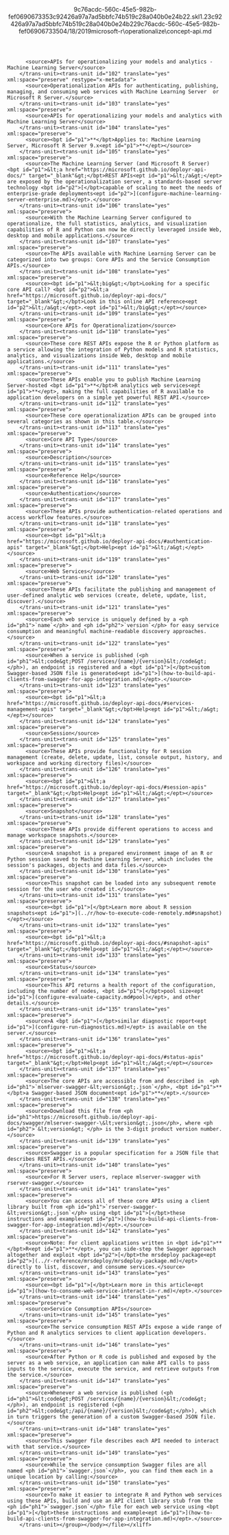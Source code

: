 <?xml version="1.0"?><xliff version="1.2" xmlns="urn:oasis:names:tc:xliff:document:1.2" xmlns:xsi="http://www.w3.org/2001/XMLSchema-instance" xsi:schemaLocation="urn:oasis:names:tc:xliff:document:1.2 xliff-core-1.2-transitional.xsd"><file datatype="xml" original="concept-api.md" source-language="en-US" target-language="en-US"><header><tool tool-id="mdxliff" tool-name="mdxliff" tool-version="1.0-d1654b2" tool-company="Microsoft" /><xliffext:skl_file_name xmlns:xliffext="urn:microsoft:content:schema:xliffextensions">9c76acdc-560c-45e5-982b-fef0690673353c92426a97a7ad5bbfc74b519c28a040b0e24b22.skl</xliffext:skl_file_name><xliffext:version xmlns:xliffext="urn:microsoft:content:schema:xliffextensions">1.2</xliffext:version><xliffext:ms.openlocfilehash xmlns:xliffext="urn:microsoft:content:schema:xliffextensions">3c92426a97a7ad5bbfc74b519c28a040b0e24b22</xliffext:ms.openlocfilehash><xliffext:ms.sourcegitcommit xmlns:xliffext="urn:microsoft:content:schema:xliffextensions">9c76acdc-560c-45e5-982b-fef069067335</xliffext:ms.sourcegitcommit><xliffext:ms.lasthandoff xmlns:xliffext="urn:microsoft:content:schema:xliffextensions">04/18/2019</xliffext:ms.lasthandoff><xliffext:ms.openlocfilepath xmlns:xliffext="urn:microsoft:content:schema:xliffextensions">microsoft-r\operationalize\concept-api.md</xliffext:ms.openlocfilepath></header><body><group id="content" extype="content"><trans-unit id="101" translate="yes" xml:space="preserve" restype="x-metadata">
          <source>APIs for operationalizing your models and analytics - Machine Learning Server</source>
        </trans-unit><trans-unit id="102" translate="yes" xml:space="preserve" restype="x-metadata">
          <source>Operationalization APIs for authenticating, publishing, managing, and consuming web services with Machine Learning Server  or Microsoft R Server.</source>
        </trans-unit><trans-unit id="103" translate="yes" xml:space="preserve">
          <source>APIs for operationalizing your models and analytics with Machine Learning Server</source>
        </trans-unit><trans-unit id="104" translate="yes" xml:space="preserve">
          <source><bpt id="p1">**</bpt>Applies to: Machine Learning Server, Microsoft R Server 9.x<ept id="p1">**</ept></source>
        </trans-unit><trans-unit id="105" translate="yes" xml:space="preserve">
          <source>The Machine Learning Server (and Microsoft R Server) <bpt id="p1">&lt;a href="https://microsoft.github.io/deployr-api-docs/" target="_blank"&gt;</bpt>REST APIs<ept id="p1">&lt;/a&gt;</ept> are exposed by the operationalization server, a standards-based server technology <bpt id="p2">[</bpt>capable of scaling to meet the needs of enterprise-grade deployments<ept id="p2">](configure-machine-learning-server-enterprise.md)</ept>.</source>
        </trans-unit><trans-unit id="106" translate="yes" xml:space="preserve">
          <source>With the Machine Learning Server configured to operationalize, the full statistics, analytics, and visualization capabilities of R and Python can now be directly leveraged inside Web, desktop and mobile applications.</source>
        </trans-unit><trans-unit id="107" translate="yes" xml:space="preserve">
          <source>The APIs available with Machine Learning Server can be categorized into two groups: Core APIs and the Service Consumption APIs.</source>
        </trans-unit><trans-unit id="108" translate="yes" xml:space="preserve">
          <source><bpt id="p1">&lt;big&gt;</bpt>Looking for a specific core API call? <bpt id="p2">&lt;a href="https://microsoft.github.io/deployr-api-docs/" target="_blank"&gt;</bpt>Look in this online API reference<ept id="p2">&lt;/a&gt;</ept>.<ept id="p1">&lt;/big&gt;</ept></source>
        </trans-unit><trans-unit id="109" translate="yes" xml:space="preserve">
          <source>Core APIs for Operationalization</source>
        </trans-unit><trans-unit id="110" translate="yes" xml:space="preserve">
          <source>These core REST APIs expose the R or Python platform as a service allowing the integration of Python models and R statistics, analytics, and visualizations inside Web, desktop and mobile applications.</source>
        </trans-unit><trans-unit id="111" translate="yes" xml:space="preserve">
          <source>These APIs enable you to publish Machine Learning Server-hosted <bpt id="p1">**</bpt>R analytics web services<ept id="p1">**</ept>, making the full capabilities of R available to application developers on a simple yet powerful REST API.</source>
        </trans-unit><trans-unit id="112" translate="yes" xml:space="preserve">
          <source>These core operationalization APIs can be grouped into several categories as shown in this table.</source>
        </trans-unit><trans-unit id="113" translate="yes" xml:space="preserve">
          <source>Core API Type</source>
        </trans-unit><trans-unit id="114" translate="yes" xml:space="preserve">
          <source>Description</source>
        </trans-unit><trans-unit id="115" translate="yes" xml:space="preserve">
          <source>Reference Help</source>
        </trans-unit><trans-unit id="116" translate="yes" xml:space="preserve">
          <source>Authentication</source>
        </trans-unit><trans-unit id="117" translate="yes" xml:space="preserve">
          <source>These APIs provide authentication-related operations and access workflow features.</source>
        </trans-unit><trans-unit id="118" translate="yes" xml:space="preserve">
          <source><bpt id="p1">&lt;a href="https://microsoft.github.io/deployr-api-docs/#authentication-apis" target="_blank"&gt;</bpt>Help<ept id="p1">&lt;/a&gt;</ept></source>
        </trans-unit><trans-unit id="119" translate="yes" xml:space="preserve">
          <source>Web Services</source>
        </trans-unit><trans-unit id="120" translate="yes" xml:space="preserve">
          <source>These APIs facilitate the publishing and management of user-defined analytic web services (create, delete, update, list, discover).</source>
        </trans-unit><trans-unit id="121" translate="yes" xml:space="preserve">
          <source>Each web service is uniquely defined by a <ph id="ph1">`name`</ph> and <ph id="ph2">`version`</ph> for easy service consumption and meaningful machine-readable discovery approaches.</source>
        </trans-unit><trans-unit id="122" translate="yes" xml:space="preserve">
          <source>When a service is published (<ph id="ph1">&lt;code&gt;POST /services/{name}/{version}&lt;/code&gt;</ph>), an endpoint is registered and a <bpt id="p1">[</bpt>custom Swagger-based JSON file is generated<ept id="p1">](how-to-build-api-clients-from-swagger-for-app-integration.md)</ept>.</source>
        </trans-unit><trans-unit id="123" translate="yes" xml:space="preserve">
          <source><bpt id="p1">&lt;a href="https://microsoft.github.io/deployr-api-docs/#services-management-apis" target="_blank"&gt;</bpt>Help<ept id="p1">&lt;/a&gt;</ept></source>
        </trans-unit><trans-unit id="124" translate="yes" xml:space="preserve">
          <source>Session</source>
        </trans-unit><trans-unit id="125" translate="yes" xml:space="preserve">
          <source>These APIs provide functionality for R session management (create, delete, update, list, console output, history, and workspace and working directory files)</source>
        </trans-unit><trans-unit id="126" translate="yes" xml:space="preserve">
          <source><bpt id="p1">&lt;a href="https://microsoft.github.io/deployr-api-docs/#session-apis" target="_blank"&gt;</bpt>Help<ept id="p1">&lt;/a&gt;</ept></source>
        </trans-unit><trans-unit id="127" translate="yes" xml:space="preserve">
          <source>Snapshot</source>
        </trans-unit><trans-unit id="128" translate="yes" xml:space="preserve">
          <source>These APIs provide different operations to access and manage workspace snapshots.</source>
        </trans-unit><trans-unit id="129" translate="yes" xml:space="preserve">
          <source>A snapshot is a prepared environment image of an R or Python session saved to Machine Learning Server, which includes the session's packages, objects and data files.</source>
        </trans-unit><trans-unit id="130" translate="yes" xml:space="preserve">
          <source>This snapshot can be loaded into any subsequent remote session for the user who created it.</source>
        </trans-unit><trans-unit id="131" translate="yes" xml:space="preserve">
          <source><bpt id="p1">[</bpt>Learn more about R session snapshots<ept id="p1">](../r/how-to-execute-code-remotely.md#snapshot)</ept></source>
        </trans-unit><trans-unit id="132" translate="yes" xml:space="preserve">
          <source><bpt id="p1">&lt;a href="https://microsoft.github.io/deployr-api-docs/#snapshot-apis" target="_blank"&gt;</bpt>Help<ept id="p1">&lt;/a&gt;</ept></source>
        </trans-unit><trans-unit id="133" translate="yes" xml:space="preserve">
          <source>Status</source>
        </trans-unit><trans-unit id="134" translate="yes" xml:space="preserve">
          <source>This API returns a health report of the configuration, including the number of nodes, <bpt id="p1">[</bpt>pool size<ept id="p1">](configure-evaluate-capacity.md#pool)</ept>, and other details.</source>
        </trans-unit><trans-unit id="135" translate="yes" xml:space="preserve">
          <source>A <bpt id="p1">[</bpt>similar diagnostic report<ept id="p1">](configure-run-diagnostics.md)</ept> is available on the server.</source>
        </trans-unit><trans-unit id="136" translate="yes" xml:space="preserve">
          <source><bpt id="p1">&lt;a href="https://microsoft.github.io/deployr-api-docs/#status-apis" target="_blank"&gt;</bpt>Help<ept id="p1">&lt;/a&gt;</ept></source>
        </trans-unit><trans-unit id="137" translate="yes" xml:space="preserve">
          <source>The core APIs are accessible from and described in  <ph id="ph1">`mlserver-swagger-&lt;version&gt;.json`</ph>, <bpt id="p1">**</bpt>a Swagger-based JSON document<ept id="p1">**</ept>.</source>
        </trans-unit><trans-unit id="138" translate="yes" xml:space="preserve">
          <source>Download this file from <ph id="ph1">https://microsoft.github.io/deployr-api-docs/swagger/mlserver-swagger-\&lt;version&gt;.json</ph>, where <ph id="ph2">`&lt;version&gt;`</ph> is the 3-digit product version number.</source>
        </trans-unit><trans-unit id="139" translate="yes" xml:space="preserve">
          <source>Swagger is a popular specification for a JSON file that describes REST APIs.</source>
        </trans-unit><trans-unit id="140" translate="yes" xml:space="preserve">
          <source>For R Server users, replace mlserver-swagger with rserver-swagger.</source>
        </trans-unit><trans-unit id="141" translate="yes" xml:space="preserve">
          <source>You can access all of these core APIs using a client library built from <ph id="ph1">`rserver-swagger-&lt;version&gt;.json`</ph> using <bpt id="p1">[</bpt>these instructions and example<ept id="p1">](how-to-build-api-clients-from-swagger-for-app-integration.md)</ept>.</source>
        </trans-unit><trans-unit id="142" translate="yes" xml:space="preserve">
          <source>Note: For client applications written in <bpt id="p1">**</bpt>R<ept id="p1">**</ept>, you can side-step the Swagger approach altogether and exploit <bpt id="p2">[</bpt>the mrsdeploy package<ept id="p2">](../r-reference/mrsdeploy/mrsdeploy-package.md)</ept> directly to list, discover, and consume services.</source>
        </trans-unit><trans-unit id="143" translate="yes" xml:space="preserve">
          <source><bpt id="p1">[</bpt>Learn more in this article<ept id="p1">](how-to-consume-web-service-interact-in-r.md)</ept>.</source>
        </trans-unit><trans-unit id="144" translate="yes" xml:space="preserve">
          <source>Service Consumption APIs</source>
        </trans-unit><trans-unit id="145" translate="yes" xml:space="preserve">
          <source>The service consumption REST APIs expose a wide range of Python and R analytics services to client application developers.</source>
        </trans-unit><trans-unit id="146" translate="yes" xml:space="preserve">
          <source>After Python or R code is published and exposed by the server as a web service, an application can make API calls to pass inputs to the service, execute the service, and retrieve outputs from the service.</source>
        </trans-unit><trans-unit id="147" translate="yes" xml:space="preserve">
          <source>Whenever a web service is published (<ph id="ph1">&lt;code&gt;POST /services/{name}/{version}&lt;/code&gt;</ph>), an endpoint is registered (<ph id="ph2">&lt;code&gt;/api/{name}/{version}&lt;/code&gt;</ph>), which in turn triggers the generation of a custom Swagger-based JSON file.</source>
        </trans-unit><trans-unit id="148" translate="yes" xml:space="preserve">
          <source>This swagger file describes each API needed to interact with that service.</source>
        </trans-unit><trans-unit id="149" translate="yes" xml:space="preserve">
          <source>While the service consumption Swagger files are all named <ph id="ph1">`swagger.json`</ph>, you can find them each in a unique location by calling:</source>
        </trans-unit><trans-unit id="150" translate="yes" xml:space="preserve">
          <source>To make it easier to integrate R and Python web services using these APIs, build and use an API client library stub from the <ph id="ph1">`swagger.json`</ph> file for each web service using <bpt id="p1">[</bpt>these instructions and example<ept id="p1">](how-to-build-api-clients-from-swagger-for-app-integration.md)</ept>.</source>
        </trans-unit></group></body></file></xliff>